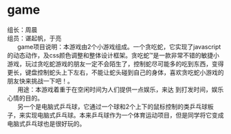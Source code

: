 # game  
组长：周晨
<br>组员：谌起帆，于亮
    <br>&nbsp;&nbsp;&nbsp;&nbsp;&nbsp;&nbsp;game项目说明：本游戏由2个小游戏组成。一个贪吃蛇，它实现了javascript的动态动作，及css颜色调整和整体设计框架。贪吃蛇™是一款非常不错的敏捷小游戏，玩过贪吃蛇游戏的朋友一定不会陌生了，控制蛇尽可能多的吃到东西，变得更长，键盘控制蛇头上下左右，不能让蛇头碰到自己的身体，喜欢贪吃蛇小游戏的朋友快来挑战一下吧！。
    <br>&nbsp;&nbsp;&nbsp;&nbsp;&nbsp;&nbsp;用途：本游戏着重于在空闲时间为人们提供一点娱乐，来达 到打发时间，娱乐心情的目的。
   <br>&nbsp;&nbsp;&nbsp;&nbsp;&nbsp;&nbsp;另一个是电脑式乒乓球，它通过一个球和2个上下的鼠标控制的类乒乓球板子，来实现电脑式乒乓球。本来乒乓球作为一个体育运动项目，但是同学将它变成电脑式乒乓球也是很好玩的。

